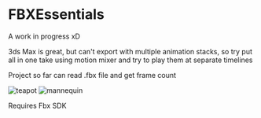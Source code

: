 # FBXEssentials
A work in progress xD

3ds Max is great, but can't export with multiple animation stacks, so try put all in one take using motion mixer and try to play them at separate timelines

Project so far can read .fbx file and get frame count

![teapot](https://user-images.githubusercontent.com/30036342/34473948-beac1908-efb3-11e7-8c87-7de866e29361.png)
![mannequin](https://user-images.githubusercontent.com/30036342/34474130-d229ca14-efb5-11e7-863e-5a81b3296a6d.png)

Requires Fbx SDK
